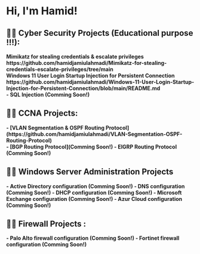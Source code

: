 <h1>Hi, I'm Hamid! </h1>
<h2>👨‍💻 Cyber Security Projects (Educational purpose !!!):</h2> 
<b> Mimikatz for stealing credentials & escalate privileges https://github.com/hamidjamiulahmadi/Mimikatz-for-stealing-credentials-escalate-privileges/tree/main <br />
<b> Windows 11 User Login Startup Injection for Persistent Connection https://github.com/hamidjamiulahmadi/Windows-11-User-Login-Startup-Injection-for-Persistent-Connection/blob/main/README.md <br />
- <b>SQL Injection (Comming Soon!)<br />

<h2>👨‍💻 CCNA Projects:</h2>
- <b>[VLAN Segmentation & OSPF Routing Protocol] (https://github.com/hamidjamiulahmadi/VLAN-Segmentation-OSPF-Routing-Protocol)<br />
-  <b>[BGP Routing Protocol](Comming Soon!)</b>
- <b>EIGRP Routing Protocol (Comming Soon!)</b>

<h2>👨‍💻 Windows Server Administration Projects</h2>
- <b>Active Directory configuration (Comming Soon!)</b>
- <b>DNS configuration (Comming Soon!)</b>
- <b>DHCP configuration (Comming Soon!)</b>
- <b>Microsoft Exchange configuration (Comming Soon!)</b>
- <b>Azur Cloud configuration (Comming Soon!)</b>

<h2>👨‍💻 Firewall Projects :</h2>
- <b>Palo Alto firewall configuration (Comming Soon!)</b>
- <b>Fortinet firewall configuration (Comming Soon!)</b>



[Email]: https://gmail.com/hamidjamiulahmadi
[linkedin]: https://linkedin.com/in/hamid-jamiulahmadi

<!--

Here are some ideas to get you started:

- 🔭 I’m currently working on ...
- 🌱 I’m currently learning ...
- 👯 I’m looking to collaborate on ...
- 🤔 I’m looking for help with ...
- 💬 Ask me about ...
- 📫 How to reach me: ...
- 😄 Pronouns: ...
- ⚡ Fun fact: ...
-->
